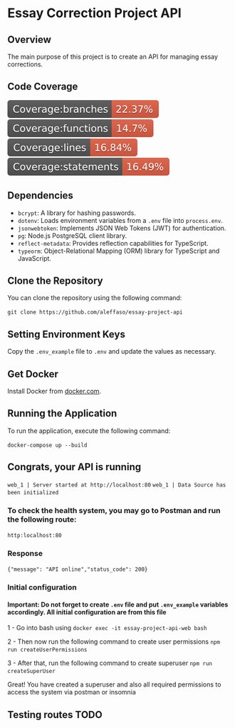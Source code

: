 # Essay Correction Project API

## Overview

The main purpose of this project is to create an API for managing essay corrections.

## Code Coverage

![Branches](./coverage/badge-branches.svg)
![Functions](./coverage/badge-functions.svg)
![Lines](./coverage/badge-lines.svg)
![Statements](./coverage/badge-statements.svg)

## Dependencies

- `bcrypt`: A library for hashing passwords.
- `dotenv`: Loads environment variables from a `.env` file into `process.env`.
- `jsonwebtoken`: Implements JSON Web Tokens (JWT) for authentication.
- `pg`: Node.js PostgreSQL client library.
- `reflect-metadata`: Provides reflection capabilities for TypeScript.
- `typeorm`: Object-Relational Mapping (ORM) library for TypeScript and JavaScript.

## Clone the Repository

You can clone the repository using the following command:

`git clone https://github.com/aleffaso/essay-project-api`

## Setting Environment Keys

Copy the `.env_example` file to `.env` and update the values as necessary.

## Get Docker

Install Docker from [docker.com](https://docs.docker.com/get-docker/).

## Running the Application

To run the application, execute the following command:

`docker-compose up --build`

## Congrats, your API is running

`web_1 | Server started at http://localhost:80`
`web_1 | Data Source has been initialized`

### To check the health system, you may go to Postman and run the following route:

`http:localhost:80`

### Response

`{"message": "API online","status_code": 200}`

### Initial configuration

#### Important: Do not forget to create `.env` file and put `.env_example` variables accordingly. All initial configuration are from this file

1 - Go into bash using `docker exec -it essay-project-api-web bash`

2 - Then now run the following command to create user permissions `npm run createUserPermissions`

3 - After that, run the following command to create superuser `npm run createSuperUser`

Great! You have created a superuser and also all required permissions to access the system via postman or insomnia

## Testing routes TODO
